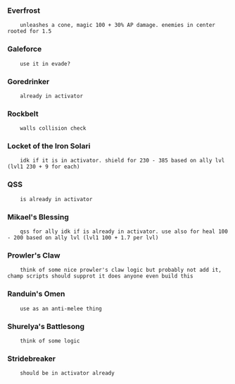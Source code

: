 ### Everfrost  
		unleashes a cone, magic 100 + 30% AP damage. enemies in center rooted for 1.5
### Galeforce
		use it in evade?
### Goredrinker
		already in activator
### Rockbelt
		walls collision check
### Locket of the Iron Solari
		idk if it is in activator. shield for 230 - 385 based on ally lvl (lvl1 230 + 9 for each) 
### QSS
		is already in activator
### Mikael's Blessing
		qss for ally idk if is already in activator. use also for heal 100 - 200 based on ally lvl (lvl1 100 + 1.7 per lvl)
### Prowler's Claw
		think of some nice prowler's claw logic but probably not add it, champ scripts should supprot it does anyone even build this
### Randuin's Omen
		use as an anti-melee thing
### Shurelya's Battlesong
		think of some logic
### Stridebreaker
		should be in activator already